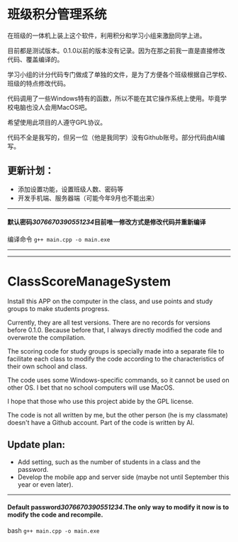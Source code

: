 # 班级积分管理系统
在班级的一体机上装上这个软件，利用积分和学习小组来激励同学上进。

目前都是测试版本。0.1.0以前的版本没有记录。因为在那之前我一直是直接修改代码、覆盖编译的。

学习小组的计分代码专门做成了单独的文件，是为了方便各个班级根据自己学校、班级的特点修改代码。

代码调用了一些Windows特有的函数，所以不能在其它操作系统上使用。毕竟学校电脑也没人会用MacOS吧。

希望使用此项目的人遵守GPL协议。

代码不全是我写的，但另一位（他是我同学）没有Github账号。部分代码由AI编写。

## 更新计划：
 - 添加设置功能，设置班级人数、密码等
 - 开发手机端、服务器端（可能今年9月也不能出来）

*********

#### 默认密码*3076670390551234*目前唯一修改方式是修改代码并重新编译

编译命令 ` g++ main.cpp -o main.exe ` 

*********
*********

# ClassScoreManageSystem

Install this APP on the computer in the class, and use points and study groups to make students progress.

Currently, they are all test versions. There are no records for versions before 0.1.0. Because before that, I always directly modified the code and overwrote the compilation.

The scoring code for study groups is specially made into a separate file to facilitate each class to modify the code according to the characteristics of their own school and class.

The code uses some Windows-specific commands, so it cannot be used on other OS. I bet that no school computers will use MacOS. 

I hope that those who use this project abide by the GPL license. 

The code is not all written by me, but the other person (he is my classmate) doesn't have a Github account. Part of the code is written by AI.

## Update plan:
 - Add setting, such as the number of students in a class and the password.
 - Develop the mobile app and server side (maybe not until September this year or even later).

*********

#### Default password*3076670390551234*.The only way to modify it now is to modify the code and recompile.
bash ` g++ main.cpp -o main.exe ` 
